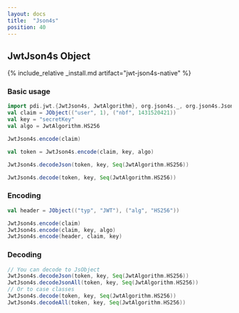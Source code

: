 ```yaml
---
layout: docs
title:  "Json4s"
position: 40
---
```


## JwtJson4s Object

{% include_relative _install.md artifact="jwt-json4s-native" %}

### Basic usage

```scala mdoc:silent
import pdi.jwt.{JwtJson4s, JwtAlgorithm}, org.json4s._, org.json4s.JsonDSL.WithBigDecimal._, org.json4s.native.JsonMethods._
val claim = JObject(("user", 1), ("nbf", 1431520421))
val key = "secretKey"
val algo = JwtAlgorithm.HS256

JwtJson4s.encode(claim)

val token = JwtJson4s.encode(claim, key, algo)

JwtJson4s.decodeJson(token, key, Seq(JwtAlgorithm.HS256))

JwtJson4s.decode(token, key, Seq(JwtAlgorithm.HS256))
```

### Encoding

```scala mdoc:silent
val header = JObject(("typ", "JWT"), ("alg", "HS256"))

JwtJson4s.encode(claim)
JwtJson4s.encode(claim, key, algo)
JwtJson4s.encode(header, claim, key)
```

### Decoding

```scala mdoc:silent
// You can decode to JsObject
JwtJson4s.decodeJson(token, key, Seq(JwtAlgorithm.HS256))
JwtJson4s.decodeJsonAll(token, key, Seq(JwtAlgorithm.HS256))
// Or to case classes
JwtJson4s.decode(token, key, Seq(JwtAlgorithm.HS256))
JwtJson4s.decodeAll(token, key, Seq(JwtAlgorithm.HS256))
```
